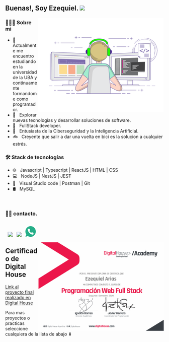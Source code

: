 <h2>Buenas!, Soy Ezequiel. <img src="https://github.com/souvikguria98/souvikguria98/blob/master/Hi.gif" width="25"></h2>
<img align="right" alt="GIF" src="https://raw.githubusercontent.com/devSouvik/devSouvik/master/gif3.gif" width="400"/>

<h3>👨🏻‍💻 Sobre mi</h3>

- 🔭 &nbsp; Actualmente me encuentro estudiando en la universidad de la UBA y continuamente formandome como programador.
- 🤔 &nbsp; Explorar nuevas tecnologías y desarrollar soluciones de software.
- 💼 &nbsp; FullStack developer.
- 🌱 &nbsp; Entusiasta de la Ciberseguridad y la Inteligencia Artificial.
- 🚲 &nbsp; Creyente que salir a dar una vuelta en bici es la solucion a cualquier estrés.

<h3>🛠 Stack de tecnologías</h3>

- 🌐 &nbsp; Javascript | Typescript | ReactJS | HTML | CSS
- 💻 &nbsp; NodeJS | NestJS | JEST
- 🔧 &nbsp; Visual Studio code | Postman | Git
- 🛢 &nbsp; MySQL  

<br>


<h3> 🤝🏻 contacto. </h3>

<p style="display : flex;">

&nbsp; <a href='https://www.linkedin.com/in/ezequiel-arias734/' target="_blank"><img src="https://img.icons8.com/plasticine/100/000000/linkedin.png" width="50" /></a>
&nbsp; <a href='mailto:ezequielariasdev@gmail.com' target="_blank"><img src="https://img.icons8.com/plasticine/100/000000/gmail.png"  width="50" /></a>
&nbsp; <a href='https://wa.me/5491132110987' target="_blank"><img src="./llamada-telefonica.png" width="33.5"/></a>

</p>

<img align="right" alt="DH" src="./DigitalHouse.png" width="400"/>
<h2>Certificado de Digital House</h2>
<a href="https://github.com/thrasheremperor/grupo_6_biciBikes">Link al proyecto final realizado en Digital House</a>





<p>Para mas proyectos o practicas seleccione cualquiera de la lista de abajo ⬇</p>
